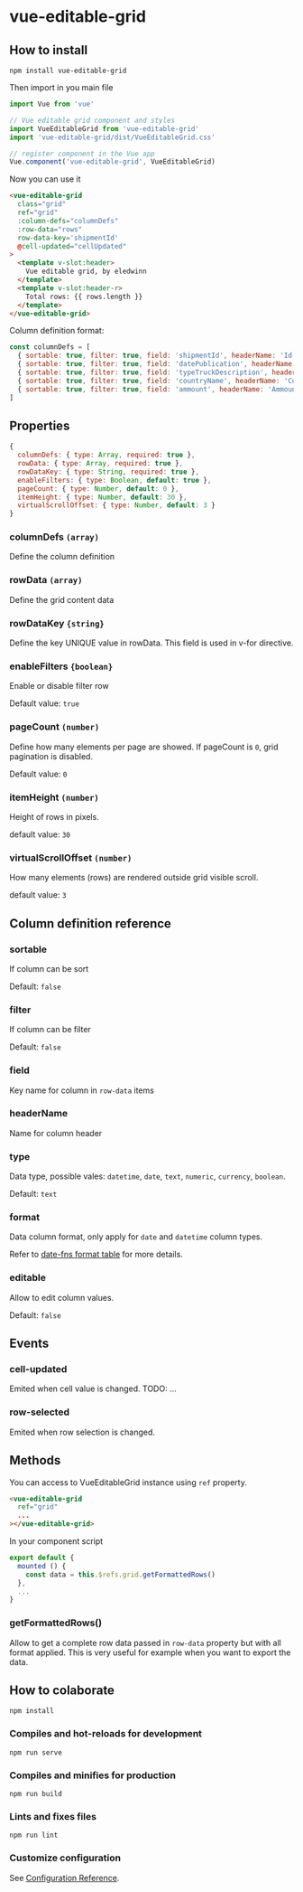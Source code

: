 # vue-editable-grid

## How to install

```
npm install vue-editable-grid
```

Then import in you main file

```js
import Vue from 'vue'

// Vue editable grid component and styles
import VueEditableGrid from 'vue-editable-grid'
import 'vue-editable-grid/dist/VueEditableGrid.css'

// register component in the Vue app
Vue.component('vue-editable-grid', VueEditableGrid)
```

Now you can use it
```html
<vue-editable-grid
  class="grid"
  ref="grid"
  :column-defs="columnDefs"
  :row-data="rows"
  row-data-key='shipmentId'
  @cell-updated="cellUpdated"
>
  <template v-slot:header>
    Vue editable grid, by eledwinn
  </template>
  <template v-slot:header-r>
    Total rows: {{ rows.length }}
  </template>
</vue-editable-grid>
```
Column definition format:
```js
const columnDefs = [
  { sortable: true, filter: true, field: 'shipmentId', headerName: 'Id' },
  { sortable: true, filter: true, field: 'datePublication', headerName: 'Date Publication', type: 'datetime', format: 'MMM dd, yyyy' },
  { sortable: true, filter: true, field: 'typeTruckDescription', headerName: 'Truck' },
  { sortable: true, filter: true, field: 'countryName', headerName: 'Cuty' },
  { sortable: true, filter: true, field: 'ammount', headerName: 'Ammount', type: 'currency' }
]
```

## Properties

```js
{
  columnDefs: { type: Array, required: true },
  rowData: { type: Array, required: true },
  rowDataKey: { type: String, required: true },
  enableFilters: { type: Boolean, default: true },
  pageCount: { type: Number, default: 0 },
  itemHeight: { type: Number, default: 30 },
  virtualScrollOffset: { type: Number, default: 3 }
}
```

### columnDefs `(array)`
Define the column definition

### rowData `(array)`
Define the grid content data

### rowDataKey `{string}`
Define the key UNIQUE value in rowData. This field is used in v-for directive.

### enableFilters `{boolean}`
Enable or disable filter row

Default value: `true`

### pageCount `(number)`
Define how many elements per page are showed. If pageCount is `0`, grid pagination is disabled.

Default value: `0`

### itemHeight `(number)`
Height of rows in pixels.

default value: `30`

### virtualScrollOffset `(number)`
How many elements (rows) are rendered outside grid visible scroll.

default value: `3`

## Column definition reference

### sortable
If column can be sort

Default: `false`

### filter
If column can be filter

Default: `false`

### field
Key name for column in `row-data` items

### headerName
Name for column header

### type
Data type, possible vales: `datetime`, `date`, `text`, `numeric`, `currency`, `boolean`.

Default: `text`

### format
Data column format, only apply for `date` and `datetime` column types.

Refer to [date-fns format table](https://date-fns.org/v2.14.0/docs/format) for more details.

### editable
Allow to edit column values.

Default: `false`

## Events

### cell-updated
Emited when cell value is changed.
TODO: ...

### row-selected
Emited when row selection is changed.

## Methods

You can access to VueEditableGrid instance using `ref` property.
```html
<vue-editable-grid
  ref="grid"
  ...
></vue-editable-grid>
```

In your component script
```js
export default {
  mounted () {
    const data = this.$refs.grid.getFormattedRows()
  },
  ...
}
```

### getFormattedRows()
Allow to get a complete row data passed in `row-data` property but with all format applied. This is very useful for example when you want to export the data.

## How to colaborate
```
npm install
```

### Compiles and hot-reloads for development
```
npm run serve
```

### Compiles and minifies for production
```
npm run build
```

### Lints and fixes files
```
npm run lint
```

### Customize configuration
See [Configuration Reference](https://cli.vuejs.org/config/).
